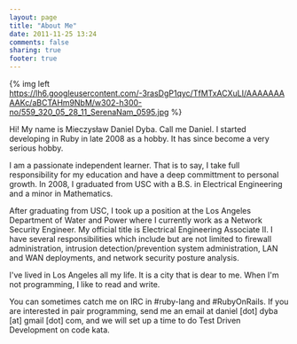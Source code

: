 ```yaml
---
layout: page
title: "About Me"
date: 2011-11-25 13:24
comments: false
sharing: true
footer: true
---
```


{% img left https://lh6.googleusercontent.com/-3rasDgP1qyc/TfMTxACXuLI/AAAAAAAAAKc/aBCTAHm9NbM/w302-h300-no/559_320_05_28_11_SerenaNam_0595.jpg %}

Hi! My name is Mieczys&#322;aw Daniel Dyba. Call me Daniel. I started developing in Ruby in late 2008 as a hobby. It has since become a very serious hobby.

I am a passionate independent learner. That is to say, I take full responsibility for my education and have a deep committment to personal growth. In 2008, I graduated from USC with a B.S. in Electrical Engineering and a minor in Mathematics.

After graduating from USC, I took up a position at the Los Angeles Department of Water and Power where I currently work as a Network Security Engineer. My official title is Electrical Engineering Associate II. I have several responsibilities which include but are not limited to firewall administration, intrusion detection/prevention system administration, LAN and WAN deployments, and network security posture analysis.

I've lived in Los Angeles all my life. It is a city that is dear to me. When I'm not programming, I like to read and write.

You can sometimes catch me on IRC in #ruby-lang and #RubyOnRails. If you are interested in pair programming, send me an email at daniel [dot] dyba [at] gmail [dot] com, and we will set up a time to do Test Driven Development on code kata.
